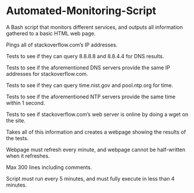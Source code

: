 # Automated-Monitoring-Script
A Bash script that monitors different services, and outputs all information gathered to a basic HTML web page.

Pings all of stackoverflow.com’s IP addresses.

Tests to see if they can query 8.8.8.8 and 8.8.4.4 for DNS results.

Tests to see if the aforementioned DNS servers provide the same IP addresses for stackoverflow.com.

Tests to see if they can query time.nist.gov and pool.ntp.org for time.

Tests to see if the aforementioned NTP servers provide the same time within 1 second.

Tests to see if stackoverflow.com’s web server is online by doing a wget on the site.

Takes all of this information and creates a webpage showing the results of the tests.

Webpage must refresh every minute, and webpage cannot be half-written when it refreshes.

Max 300 lines including comments.

Script must run every 5 minutes, and must fully execute in less than 4 minutes.
